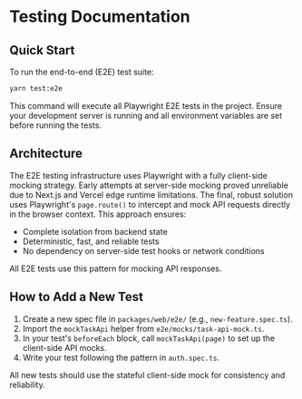 # Testing Documentation

## Quick Start

To run the end-to-end (E2E) test suite:

```bash
yarn test:e2e
```

This command will execute all Playwright E2E tests in the project. Ensure your development server is running and all environment variables are set before running the tests.

## Architecture

The E2E testing infrastructure uses Playwright with a fully client-side mocking strategy. Early attempts at server-side mocking proved unreliable due to Next.js and Vercel edge runtime limitations. The final, robust solution uses Playwright's `page.route()` to intercept and mock API requests directly in the browser context. This approach ensures:

- Complete isolation from backend state
- Deterministic, fast, and reliable tests
- No dependency on server-side test hooks or network conditions

All E2E tests use this pattern for mocking API responses.

## How to Add a New Test

1. Create a new spec file in `packages/web/e2e/` (e.g., `new-feature.spec.ts`).
2. Import the `mockTaskApi` helper from `e2e/mocks/task-api-mock.ts`.
3. In your test's `beforeEach` block, call `mockTaskApi(page)` to set up the client-side API mocks.
4. Write your test following the pattern in `auth.spec.ts`.

All new tests should use the stateful client-side mock for consistency and reliability.

